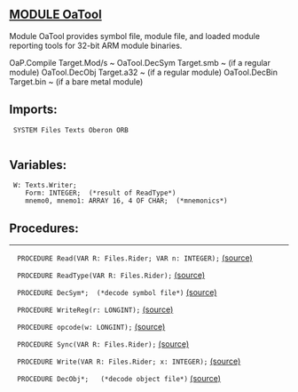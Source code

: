 
## [MODULE OaTool](https://github.com/io-core/Build/blob/main/OaTool.Mod)
Module OaTool provides symbol file, module file, and loaded module reporting tools for 32-bit ARM module binaries.

OaP.Compile Target.Mod/s ~
OaTool.DecSym Target.smb ~ (if a regular module)
OaTool.DecObj Target.a32 ~ (if a regular module)
OaTool.DecBin Target.bin ~ (if a bare metal module)


  ## Imports:
` SYSTEM Files Texts Oberon ORB`

```
```
## Variables:
```
 W: Texts.Writer;
    Form: INTEGER;  (*result of ReadType*)
    mnemo0, mnemo1: ARRAY 16, 4 OF CHAR;  (*mnemonics*)

```
## Procedures:
---

`  PROCEDURE Read(VAR R: Files.Rider; VAR n: INTEGER);` [(source)](https://github.com/io-orig/System/blob/main/OaTool.Mod#L16)


`  PROCEDURE ReadType(VAR R: Files.Rider);` [(source)](https://github.com/io-orig/System/blob/main/OaTool.Mod#L22)


`  PROCEDURE DecSym*;  (*decode symbol file*)` [(source)](https://github.com/io-orig/System/blob/main/OaTool.Mod#L68)


`  PROCEDURE WriteReg(r: LONGINT);` [(source)](https://github.com/io-orig/System/blob/main/OaTool.Mod#L109)


`  PROCEDURE opcode(w: LONGINT);` [(source)](https://github.com/io-orig/System/blob/main/OaTool.Mod#L119)


`  PROCEDURE Sync(VAR R: Files.Rider);` [(source)](https://github.com/io-orig/System/blob/main/OaTool.Mod#L154)


`  PROCEDURE Write(VAR R: Files.Rider; x: INTEGER);` [(source)](https://github.com/io-orig/System/blob/main/OaTool.Mod#L159)


`  PROCEDURE DecObj*;   (*decode object file*)` [(source)](https://github.com/io-orig/System/blob/main/OaTool.Mod#L163)

